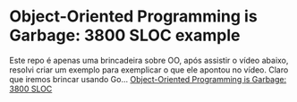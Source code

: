 # Object-Oriented Programming is Garbage: 3800 SLOC example

Este repo é apenas uma brincadeira sobre OO, após assistir o vídeo abaixo, resolvi criar um exemplo para exemplicar o que ele apontou no vídeo.
Claro que iremos brincar usando Go...
[Object-Oriented Programming is Garbage: 3800 SLOC](https://www.youtube.com/watch?v=V6VP-2aIcSc)

